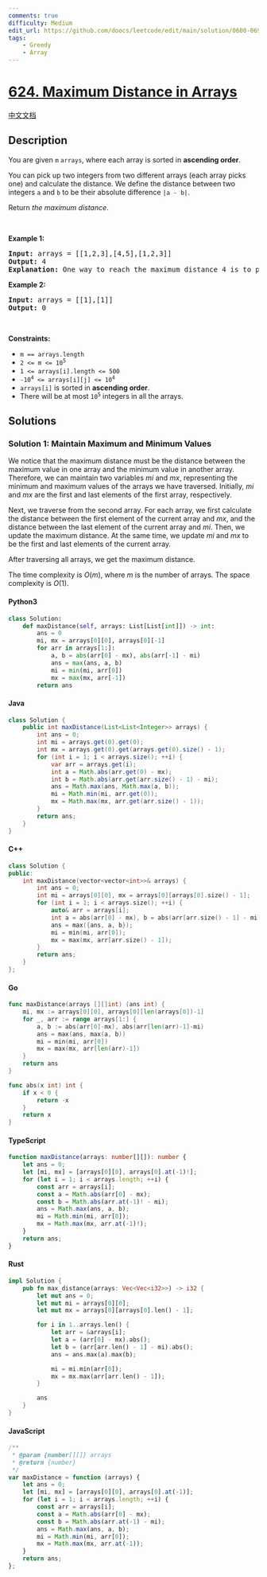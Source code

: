 ```yaml
---
comments: true
difficulty: Medium
edit_url: https://github.com/doocs/leetcode/edit/main/solution/0600-0699/0624.Maximum%20Distance%20in%20Arrays/README_EN.md
tags:
    - Greedy
    - Array
---
```


<!-- problem:start -->

# [624. Maximum Distance in Arrays](https://leetcode.com/problems/maximum-distance-in-arrays)

[中文文档](/solution/0600-0699/0624.Maximum%20Distance%20in%20Arrays/README.md)

## Description

<!-- description:start -->

<p>You are given <code>m</code> <code>arrays</code>, where each array is sorted in <strong>ascending order</strong>.</p>

<p>You can pick up two integers from two different arrays (each array picks one) and calculate the distance. We define the distance between two integers <code>a</code> and <code>b</code> to be their absolute difference <code>|a - b|</code>.</p>

<p>Return <em>the maximum distance</em>.</p>

<p>&nbsp;</p>
<p><strong class="example">Example 1:</strong></p>

<pre>
<strong>Input:</strong> arrays = [[1,2,3],[4,5],[1,2,3]]
<strong>Output:</strong> 4
<strong>Explanation:</strong> One way to reach the maximum distance 4 is to pick 1 in the first or third array and pick 5 in the second array.
</pre>

<p><strong class="example">Example 2:</strong></p>

<pre>
<strong>Input:</strong> arrays = [[1],[1]]
<strong>Output:</strong> 0
</pre>

<p>&nbsp;</p>
<p><strong>Constraints:</strong></p>

<ul>
	<li><code>m == arrays.length</code></li>
	<li><code>2 &lt;= m &lt;= 10<sup>5</sup></code></li>
	<li><code>1 &lt;= arrays[i].length &lt;= 500</code></li>
	<li><code>-10<sup>4</sup> &lt;= arrays[i][j] &lt;= 10<sup>4</sup></code></li>
	<li><code>arrays[i]</code> is sorted in <strong>ascending order</strong>.</li>
	<li>There will be at most <code>10<sup>5</sup></code> integers in all the arrays.</li>
</ul>

<!-- description:end -->

## Solutions

<!-- solution:start -->

### Solution 1: Maintain Maximum and Minimum Values

We notice that the maximum distance must be the distance between the maximum value in one array and the minimum value in another array. Therefore, we can maintain two variables $\textit{mi}$ and $\textit{mx}$, representing the minimum and maximum values of the arrays we have traversed. Initially, $\textit{mi}$ and $\textit{mx}$ are the first and last elements of the first array, respectively.

Next, we traverse from the second array. For each array, we first calculate the distance between the first element of the current array and $\textit{mx}$, and the distance between the last element of the current array and $\textit{mi}$. Then, we update the maximum distance. At the same time, we update $\textit{mi}$ and $\textit{mx}$ to be the first and last elements of the current array.

After traversing all arrays, we get the maximum distance.

The time complexity is $O(m)$, where $m$ is the number of arrays. The space complexity is $O(1)$.

<!-- tabs:start -->

#### Python3

```python
class Solution:
    def maxDistance(self, arrays: List[List[int]]) -> int:
        ans = 0
        mi, mx = arrays[0][0], arrays[0][-1]
        for arr in arrays[1:]:
            a, b = abs(arr[0] - mx), abs(arr[-1] - mi)
            ans = max(ans, a, b)
            mi = min(mi, arr[0])
            mx = max(mx, arr[-1])
        return ans
```

#### Java

```java
class Solution {
    public int maxDistance(List<List<Integer>> arrays) {
        int ans = 0;
        int mi = arrays.get(0).get(0);
        int mx = arrays.get(0).get(arrays.get(0).size() - 1);
        for (int i = 1; i < arrays.size(); ++i) {
            var arr = arrays.get(i);
            int a = Math.abs(arr.get(0) - mx);
            int b = Math.abs(arr.get(arr.size() - 1) - mi);
            ans = Math.max(ans, Math.max(a, b));
            mi = Math.min(mi, arr.get(0));
            mx = Math.max(mx, arr.get(arr.size() - 1));
        }
        return ans;
    }
}
```

#### C++

```cpp
class Solution {
public:
    int maxDistance(vector<vector<int>>& arrays) {
        int ans = 0;
        int mi = arrays[0][0], mx = arrays[0][arrays[0].size() - 1];
        for (int i = 1; i < arrays.size(); ++i) {
            auto& arr = arrays[i];
            int a = abs(arr[0] - mx), b = abs(arr[arr.size() - 1] - mi);
            ans = max({ans, a, b});
            mi = min(mi, arr[0]);
            mx = max(mx, arr[arr.size() - 1]);
        }
        return ans;
    }
};
```

#### Go

```go
func maxDistance(arrays [][]int) (ans int) {
	mi, mx := arrays[0][0], arrays[0][len(arrays[0])-1]
	for _, arr := range arrays[1:] {
		a, b := abs(arr[0]-mx), abs(arr[len(arr)-1]-mi)
		ans = max(ans, max(a, b))
		mi = min(mi, arr[0])
		mx = max(mx, arr[len(arr)-1])
	}
	return ans
}

func abs(x int) int {
	if x < 0 {
		return -x
	}
	return x
}
```

#### TypeScript

```ts
function maxDistance(arrays: number[][]): number {
    let ans = 0;
    let [mi, mx] = [arrays[0][0], arrays[0].at(-1)!];
    for (let i = 1; i < arrays.length; ++i) {
        const arr = arrays[i];
        const a = Math.abs(arr[0] - mx);
        const b = Math.abs(arr.at(-1)! - mi);
        ans = Math.max(ans, a, b);
        mi = Math.min(mi, arr[0]);
        mx = Math.max(mx, arr.at(-1)!);
    }
    return ans;
}
```

#### Rust

```rust
impl Solution {
    pub fn max_distance(arrays: Vec<Vec<i32>>) -> i32 {
        let mut ans = 0;
        let mut mi = arrays[0][0];
        let mut mx = arrays[0][arrays[0].len() - 1];

        for i in 1..arrays.len() {
            let arr = &arrays[i];
            let a = (arr[0] - mx).abs();
            let b = (arr[arr.len() - 1] - mi).abs();
            ans = ans.max(a).max(b);

            mi = mi.min(arr[0]);
            mx = mx.max(arr[arr.len() - 1]);
        }

        ans
    }
}
```

#### JavaScript

```js
/**
 * @param {number[][]} arrays
 * @return {number}
 */
var maxDistance = function (arrays) {
    let ans = 0;
    let [mi, mx] = [arrays[0][0], arrays[0].at(-1)];
    for (let i = 1; i < arrays.length; ++i) {
        const arr = arrays[i];
        const a = Math.abs(arr[0] - mx);
        const b = Math.abs(arr.at(-1) - mi);
        ans = Math.max(ans, a, b);
        mi = Math.min(mi, arr[0]);
        mx = Math.max(mx, arr.at(-1));
    }
    return ans;
};
```

<!-- tabs:end -->

<!-- solution:end -->

<!-- problem:end -->
